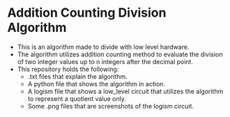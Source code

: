 # Addition Counting Division Algorithm
- This is an algorithm made to divide with low level hardware.
- The algorithm utilizes addition counting method to evaluate the division of two integer values
    up to n integers after the decimal point.
- This repository holds the following:
    - .txt files that explain the algorithm.
    - A python file that shows the algorithm in action.
    - A logism file that shows a low_level circuit that utilizes the algorithm to represent a quotient value only.
    - Some .png files that are screenshots of the logism circuit.